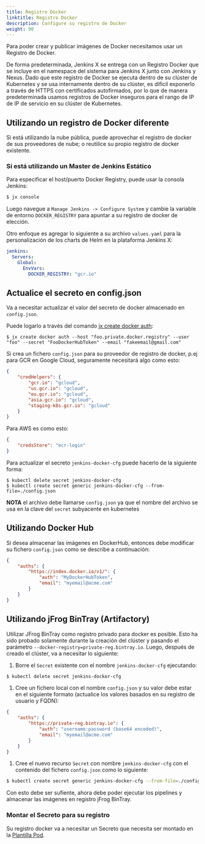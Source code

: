 ```yaml
---
title: Registro Docker
linktitle: Registro Docker
description: Configure su registro de Docker
weight: 90
---
```


Para poder crear y publicar imágenes de Docker necesitamos usar un Registro de Docker.

De forma predeterminada, Jenkins X se entrega con un Registro Docker que se incluye en el namespace del sistema para Jenkins X junto con Jenkins y Nexus. Dado que este registro de Docker se ejecuta dentro de su clúster de Kubernetes y se usa internamente dentro de su clúster, es difícil exponerlo a través de HTTPS con certificados autofirmados, por lo que de manera predeterminada usamos registros de Docker inseguros para el rango de IP de IP de servicio en su clúster de Kubernetes.

## Utilizando un registro de Docker diferente

Si está utilizando la nube pública, puede aprovechar el registro de docker de sus proveedores de nube; o reutilice su propio registro de docker existente.

### Si está utilizando un Master de Jenkins Estático

Para especificar el host/puerto Docker Registry, puede usar la consola Jenkins:

```sh
$ jx console
```

Luego navegue a `Manage Jenkins -> Configure System` y cambie la variable de entorno `DOCKER_REGISTRY` para apuntar a su registro de docker de elección.

Otro enfoque es agregar lo siguiente a su archivo `values.yaml` para la personalización de los charts de Helm en la plataforma Jenkins X:

```yaml
jenkins:
  Servers:
    Global:
      EnvVars:
        DOCKER_REGISTRY: "gcr.io"
```

## Actualice el secreto en config.json

Va a necesitar actualizar el valor del secreto de docker almacenado en `config.json`.

Puede logarlo a través del comando [jx create docker auth](/commands/jx_create_docker/):

```
$ jx create docker auth --host "foo.private.docker.registry" --user "foo" --secret "FooDockerHubToken" --email "fakeemail@gmail.com"

```

Si crea un fichero `config.json` para su proveedor de registro de docker, p.ej para GCR en Google Cloud, seguramente necesitará algo como esto:

```json
{
    "credHelpers": {
        "gcr.io": "gcloud",
        "us.gcr.io": "gcloud",
        "eu.gcr.io": "gcloud",
        "asia.gcr.io": "gcloud",
        "staging-k8s.gcr.io": "gcloud"
    }
}
```

Para AWS es como esto:

```json
{
	"credsStore": "ecr-login"
}
```

Para actualizar el secreto `jenkins-docker-cfg` puede hacerlo de la siguiente forma:

```
$ kubectl delete secret jenkins-docker-cfg
$ kubectl create secret generic jenkins-docker-cfg --from-file=./config.json
```

**NOTA** el archivo debe llamarse `config.json` ya que el nombre del archivo se usa en la clave del `secret` subyacente en kubernetes

## Utilizando Docker Hub

Si desea almacenar las imágenes en DockerHub, entonces debe modificar su fichero `config.json` como se describe a continuación:

```json
{
    "auths": {
        "https://index.docker.io/v1/": {
            "auth": "MyDockerHubToken",
            "email": "myemail@acme.com"
        }
    }
}
```

## Utilizando jFrog BinTray (Artifactory)

Utilizar JFrog BinTray como registro privado para docker es posible. Esto ha sido probado solamente durante la creación del clúster y pasando el parámetro `--docker-registry=private-reg.bintray.io`. Luego, después de creado el clúster, va a necesitar lo siguiente:

1. Borre el `Secret` existente con el nombre `jenkins-docker-cfg` ejecutando:

```sh
$ kubectl delete secret jenkins-docker-cfg
```

1. Cree un fichero local con el nombre `config.json` y su valor debe estar en el siguiente formato (actualice los valores basados en su registro de usuario y FQDN):

```json
{
    "auths": {
        "https://private-reg.bintray.io": {
            "auth": "username:password (base64 encoded)",
            "email": "myemail@acme.com"
        }
    }
}
```

1. Cree el nuevo recurso `Secret` con nombre `jenkins-docker-cfg` con el contenido del fichero `config.json` como lo siguiente:

```sh
$ kubectl create secret generic jenkins-docker-cfg --from-file=./config.json
```

Con esto debe ser sufiente, ahora debe poder ejecutar los pipelines y almacenar las imágenes en registro jFrog BinTray.

### Montar el Secreto para su registro

Su registro docker va a necesitar un Secreto que necesita ser montado en la [Plantilla Pod](/docs/guides/managing-jx/common-tasks/pod-templates/).